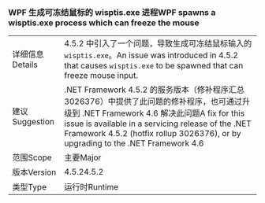 ### <a name="wpf-spawns-a-wisptisexe-process-which-can-freeze-the-mouse"></a><span data-ttu-id="7f786-101">WPF 生成可冻结鼠标的 wisptis.exe 进程</span><span class="sxs-lookup"><span data-stu-id="7f786-101">WPF spawns a wisptis.exe process which can freeze the mouse</span></span>

|   |   |
|---|---|
|<span data-ttu-id="7f786-102">详细信息</span><span class="sxs-lookup"><span data-stu-id="7f786-102">Details</span></span>|<span data-ttu-id="7f786-103">4.5.2 中引入了一个问题，导致生成可冻结鼠标输入的 <code>wisptis.exe</code>。</span><span class="sxs-lookup"><span data-stu-id="7f786-103">An issue was introduced in 4.5.2 that causes <code>wisptis.exe</code> to be spawned that can freeze mouse input.</span></span>|
|<span data-ttu-id="7f786-104">建议</span><span class="sxs-lookup"><span data-stu-id="7f786-104">Suggestion</span></span>|<span data-ttu-id="7f786-105">.NET Framework 4.5.2 的服务版本（修补程序汇总 3026376）中提供了此问题的修补程序，也可通过升级到 .NET Framework 4.6 解决此问题</span><span class="sxs-lookup"><span data-stu-id="7f786-105">A fix for this issue is available in a servicing release of the .NET Framework 4.5.2 (hotfix rollup 3026376), or by upgrading to the .NET Framework 4.6</span></span>|
|<span data-ttu-id="7f786-106">范围</span><span class="sxs-lookup"><span data-stu-id="7f786-106">Scope</span></span>|<span data-ttu-id="7f786-107">主要</span><span class="sxs-lookup"><span data-stu-id="7f786-107">Major</span></span>|
|<span data-ttu-id="7f786-108">版本</span><span class="sxs-lookup"><span data-stu-id="7f786-108">Version</span></span>|<span data-ttu-id="7f786-109">4.5.2</span><span class="sxs-lookup"><span data-stu-id="7f786-109">4.5.2</span></span>|
|<span data-ttu-id="7f786-110">类型</span><span class="sxs-lookup"><span data-stu-id="7f786-110">Type</span></span>|<span data-ttu-id="7f786-111">运行时</span><span class="sxs-lookup"><span data-stu-id="7f786-111">Runtime</span></span>|

